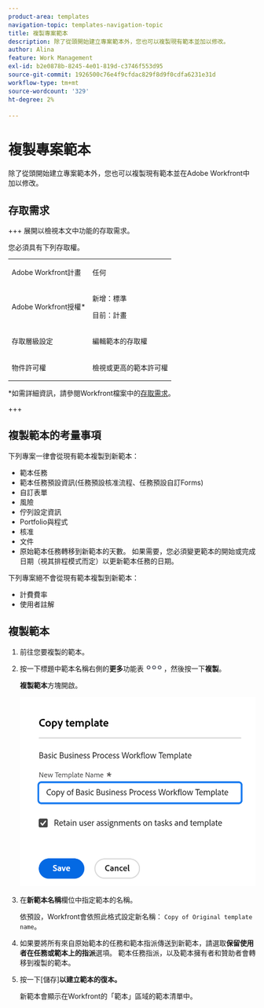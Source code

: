 ```yaml
---
product-area: templates
navigation-topic: templates-navigation-topic
title: 複製專案範本
description: 除了從頭開始建立專案範本外，您也可以複製現有範本並加以修改。
author: Alina
feature: Work Management
exl-id: b2e0878b-8245-4e01-819d-c3746f553d95
source-git-commit: 1926500c76e4f9cfdac829f8d9f0cdfa6231e31d
workflow-type: tm+mt
source-wordcount: '329'
ht-degree: 2%

---
```


# 複製專案範本

<!--Audited: 5/2025-->

除了從頭開始建立專案範本外，您也可以複製現有範本並在Adobe Workfront中加以修改。

## 存取需求

+++ 展開以檢視本文中功能的存取需求。

您必須具有下列存取權。

<table style="table-layout:auto"> 
 <col> 
 <col> 
 <tbody> 
  <tr> 
   <td role="rowheader">Adobe Workfront計畫</td> 
   <td> <p>任何 </p> </td> 
  </tr> 
  <tr> 
   <td role="rowheader">Adobe Workfront授權*</td> 
   <td><p>新增：標準</p> 
   <p>目前：計畫 </p> </td> 
  </tr> 
  <tr> 
   <td role="rowheader">存取層級設定</td> 
   <td> <p>編輯範本的存取權</p> </td> 
  </tr> 
  <tr> 
   <td role="rowheader">物件許可權</td> 
   <td> <p>檢視或更高的範本許可權</p>  </td> 
  </tr> 
 </tbody> 
</table>

*如需詳細資訊，請參閱Workfront檔案中的[存取需求](/help/quicksilver/administration-and-setup/add-users/access-levels-and-object-permissions/access-level-requirements-in-documentation.md)。

+++

## 複製範本的考量事項

下列專案一律會從現有範本複製到新範本：

* 範本任務
* 範本任務預設資訊(任務預設核准流程、任務預設自訂Forms)
* 自訂表單
* 風險
* 佇列設定資訊
* Portfolio與程式
* 核准
* 文件
* 原始範本任務轉移到新範本的天數。 如果需要，您必須變更範本的開始或完成日期（視其排程模式而定）以更新範本任務的日期。

下列專案絕不會從現有範本複製到新範本：

* 計費費率
* 使用者註解

## 複製範本

<!--ensure steps and casing on the fields and buttons is accurate with unshim-->

1. 前往您要複製的範本。
1. 按一下標題中範本名稱右側的&#x200B;**更多**&#x200B;功能表![更多圖示](assets/qs-more-icon-on-an-object.png)，然後按一下&#x200B;**複製**。

   **複製範本**&#x200B;方塊開啟。

   ![複製範本方塊](assets/copy-template-box.png)

1. 在&#x200B;**新範本名稱**&#x200B;欄位中指定範本的名稱。

   依預設，Workfront會依照此格式設定新名稱： `Copy of Original template name`。

1. 如果要將所有來自原始範本的任務和範本指派傳送到新範本，請選取&#x200B;**保留使用者在任務或範本上的指派**&#x200B;選項。 範本任務指派，以及範本擁有者和贊助者會轉移到複製的範本。
1. 按一下[儲存]&#x200B;**以建立範本的復本。**

   新範本會顯示在Workfront的「範本」區域的範本清單中。
